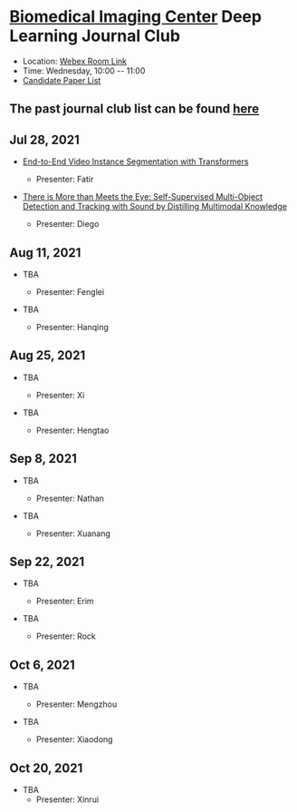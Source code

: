 
# [Biomedical Imaging Center](http://biotech.rpi.edu/centers/bic) Deep Learning Journal Club

* Location: [Webex Room Link](https://rensselaer.webex.com/rensselaer/j.php?MTID=m49361296c8f81319abe047bee1f83cca)
* Time: Wednesday, 10:00 -- 11:00
* [Candidate Paper List](https://docs.google.com/spreadsheets/d/1vZ-JJ5RGEbXtq1sZNlv_bujjWC0LmqcdTknoIjYEj_s)

## The past journal club list can be found [here](past_list.md)

## Jul 28, 2021
* [End-to-End Video Instance Segmentation with Transformers](https://openaccess.thecvf.com/content/CVPR2021/papers/Wang_End-to-End_Video_Instance_Segmentation_With_Transformers_CVPR_2021_paper.pdf)
	* Presenter: Fatir

* [There is More than Meets the Eye: Self-Supervised Multi-Object Detection and Tracking with Sound by Distilling Multimodal Knowledge](https://openaccess.thecvf.com/content/CVPR2021/papers/Valverde_There_Is_More_Than_Meets_the_Eye_Self-Supervised_Multi-Object_Detection_CVPR_2021_paper.pdf)
	* Presenter: Diego

## Aug 11, 2021
* TBA
	* Presenter: Fenglei

* TBA
	* Presenter: Hanqing

## Aug 25, 2021
* TBA
	* Presenter: Xi
	
* TBA
	* Presenter: Hengtao

## Sep 8, 2021
* TBA
	* Presenter: Nathan
	
* TBA
	* Presenter: Xuanang

## Sep 22, 2021
* TBA
	* Presenter: Erim
	
* TBA
	* Presenter: Rock

## Oct 6, 2021
* TBA
	* Presenter: Mengzhou
	
* TBA
	* Presenter: Xiaodong

## Oct 20, 2021
* TBA
	* Presenter: Xinrui
